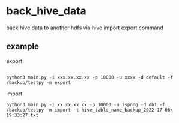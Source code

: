 # back_hive_data
 back hive data to another hdfs via hive import export command

## example

export
```shell

python3 main.py -i xxx.xx.xx.xx -p 10000 -u xxxx -d default -f /backup/testpy -m export
```

import
```shell
python3 main.py -i xx.xx.xx.xx -p 10000 -u ispong -d db1 -f /backup/testpy -m import -t hive_table_name_backup_2022-17-06\ 19:33:27.txt  
```
